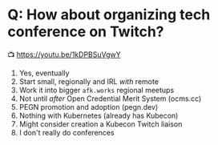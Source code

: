 # Q: How about organizing tech conference on Twitch?

📺 <https://youtu.be/1kDPBSuVgwY>

1. Yes, eventually
1. Start small, regionally and IRL *with* remote
1. Work it into bigger `afk.works` regional meetups
1. Not until *after* Open Credential Merit System (ocms.cc)
1. PEGN promotion and adoption (pegn.dev)
1. Nothing with Kubernetes (already has Kubecon)
1. Might consider creation a Kubecon Twitch liaison
1. I don't really do conferences
